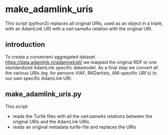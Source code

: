 # make_adamlink_uris

This script (python3) replaces all original URIs, used as an object in a triple, with an AdamLink URI with a owl:sameAs relation with the original URI.

## introduction
To create a convenient aggregated dataset <https://data.adamlink.nl/adamnet/all/> we mapped the original RDF to one standardized AdamLink specific datamodel. As a final step we convert all the various URIs (eg. for persons VIAF, RKDartists, AM-specific URI's) to our own specific AdamLink URI.

## make_adamlink_uris.py
This script:
- reads the Turtle files with all the owl:sameAs relations between the original URIs and the AdamLink URIs.
- reads an original metadata turtle-file and replaces the URIs
